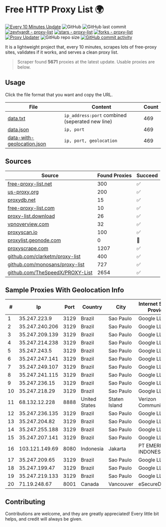 
# Free HTTP Proxy List 🌍

[![Every 10 Minutes Update](https://github.com/mertguvencli/http-proxy-list/actions/workflows/main.yml/badge.svg?branch=main)](https://github.com/mertguvencli/http-proxy-list/actions/workflows/main.yml)
![GitHub](https://img.shields.io/github/license/mertguvencli/http-proxy-list)
![GitHub last commit](https://img.shields.io/github/last-commit/mertguvencli/http-proxy-list)
[![zevtyardt - proxy-list](https://img.shields.io/static/v1?label=zevtyardt&message=proxy-list&color=blue&logo=github)](https://github.com/zevtyardt/proxy-list "Go to GitHub repo")
[![stars - proxy-list](https://img.shields.io/github/stars/zevtyardt/proxy-list?style=social)](https://github.com/zevtyardt/proxy-list)
[![forks - proxy-list](https://img.shields.io/github/forks/zevtyardt/proxy-list?style=social)](https://github.com/zevtyardt/proxy-list)
[![Proxy Updater](https://github.com/zevtyardt/proxy-list/workflows/Proxy%20Updater/badge.svg)](https://github.com/zevtyardt/proxy-list/actions?query=workflow:"Proxy+Updater")
![GitHub repo size](https://img.shields.io/github/repo-size/zevtyardt/proxy-list)
[![GitHub commit activity](https://img.shields.io/github/commit-activity/m/zevtyardt/proxy-list?logo=commits)](https://github.com/zevtyardt/proxy-list/commits/main)

It is a lightweight project that, every 10 minutes, scrapes lots of free-proxy sites, validates if it works, and serves a clean proxy list.

> Scraper found **5671** proxies at the latest update. Usable proxies are below.

## Usage

Click the file format that you want and copy the URL.

|File|Content|Count|
|----|-------|-----|
|[data.txt](https://raw.githubusercontent.com/mertguvencli/http-proxy-list/main/proxy-list/data.txt)|`ip_address:port` combined (seperated new line)|469|
|[data.json](https://raw.githubusercontent.com/mertguvencli/http-proxy-list/main/proxy-list/data.json)|`ip, port`|469|
|[data-with-geolocation.json](https://raw.githubusercontent.com/mertguvencli/http-proxy-list/main/proxy-list/data-with-geolocation.json)|`ip, port, geolocation`|469|

## Sources

|Source|Found Proxies|Succeed|
|------|-------------|-------|
|[free-proxy-list.net](https://free-proxy-list.net)|300|✅|
|[us-proxy.org](https://www.us-proxy.org)|200|✅|
|[proxydb.net](http://proxydb.net)|15|✅|
|[free-proxy-list.com](https://free-proxy-list.com/?page=&port=&type%5B%5D=http&type%5B%5D=https&up_time=0&search=Search)|10|✅|
|[proxy-list.download](https://www.proxy-list.download/HTTP)|26|✅|
|[vpnoverview.com](https://vpnoverview.com/privacy/anonymous-browsing/free-proxy-servers)|32|✅|
|[proxyscan.io](https://www.proxyscan.io)|100|✅|
|[proxylist.geonode.com](https://proxylist.geonode.com/api/proxy-list?limit=300&page=1&sort_by=lastChecked&sort_type=desc&protocols=http,https)|0|🚫|
|[proxyscrape.com](https://api.proxyscrape.com/v2/?request=displayproxies&protocol=http&timeout=10000&country=all&ssl=all&anonymity=all)|1207|✅|
|[github.com/clarketm/proxy-list](https://raw.githubusercontent.com/clarketm/proxy-list/master/proxy-list-raw.txt)|400|✅|
|[github.com/monosans/proxy-list](https://raw.githubusercontent.com/monosans/proxy-list/main/proxies/http.txt)|727|✅|
|[github.com/TheSpeedX/PROXY-List](https://raw.githubusercontent.com/TheSpeedX/PROXY-List/master/http.txt)|2654|✅|


## Sample Proxies With Geolocation Info

|#|Ip|Port|Country|City|Internet Service Provider|
|-|--|----|-------|----|-------------------------|
|1|35.247.223.9|3129|Brazil|Sao Paulo|Google LLC|
|2|35.247.240.206|3129|Brazil|Sao Paulo|Google LLC|
|3|35.247.209.139|3129|Brazil|Sao Paulo|Google LLC|
|4|35.247.214.238|3129|Brazil|Sao Paulo|Google LLC|
|5|35.247.243.5|3129|Brazil|Sao Paulo|Google LLC|
|6|35.247.247.141|3129|Brazil|Sao Paulo|Google LLC|
|7|35.247.249.107|3129|Brazil|Sao Paulo|Google LLC|
|8|35.247.241.115|3129|Brazil|Sao Paulo|Google LLC|
|9|35.247.236.15|3129|Brazil|Sao Paulo|Google LLC|
|10|35.247.218.29|3129|Brazil|Sao Paulo|Google LLC|
|11|68.132.12.228|8888|United States|Staten Island|Verizon Communications|
|12|35.247.236.135|3129|Brazil|Sao Paulo|Google LLC|
|13|35.247.204.82|3129|Brazil|Sao Paulo|Google LLC|
|14|35.247.255.188|3129|Brazil|Sao Paulo|Google LLC|
|15|35.247.207.141|3129|Brazil|Sao Paulo|Google LLC|
|16|103.121.149.69|8080|Indonesia|Jakarta|PT EMERIO INDONESIA|
|17|35.247.209.65|3129|Brazil|Sao Paulo|Google LLC|
|18|35.247.199.47|3129|Brazil|Sao Paulo|Google LLC|
|19|35.247.219.133|3129|Brazil|Sao Paulo|Google LLC|
|20|71.19.248.67|8001|Canada|Vancouver|eSecureData|



## Contributing

Contributions are welcome, and they are greatly appreciated! Every
little bit helps, and credit will always be given.

